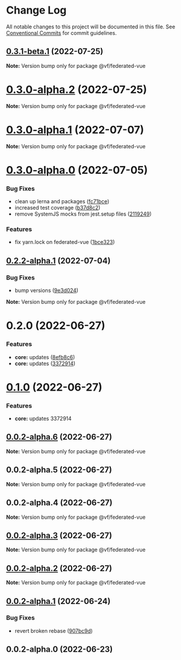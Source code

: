 # Change Log

All notable changes to this project will be documented in this file.
See [Conventional Commits](https://conventionalcommits.org) for commit guidelines.

## [0.3.1-beta.1](https://vfuk-digital.visualstudio.com/Digital/_git/lib-web-federation-utils/compare/@vf/federated-vue@0.3.0-alpha.1...@vf/federated-vue@0.3.1-beta.1) (2022-07-25)

**Note:** Version bump only for package @vf/federated-vue





# [0.3.0-alpha.2](https://dev.azure.com/vfuk-digital/Digital/_git/lib-web-federation-utils/compare/@vf/federated-vue@0.3.0-alpha.1...@vf/federated-vue@0.3.0-alpha.2) (2022-07-25)

**Note:** Version bump only for package @vf/federated-vue





# [0.3.0-alpha.1](https://vfuk-digital.visualstudio.com/Digital/_git/lib-web-federation-utils/compare/@vf/federated-vue@0.3.0-alpha.0...@vf/federated-vue@0.3.0-alpha.1) (2022-07-07)

**Note:** Version bump only for package @vf/federated-vue





# [0.3.0-alpha.0](https://vfuk-digital.visualstudio.com/Digital/_git/lib-web-federation-utils/compare/@vf/federated-vue@0.2.2-alpha.1...@vf/federated-vue@0.3.0-alpha.0) (2022-07-05)


### Bug Fixes

* clean up lerna and packages ([fc71bce](https://vfuk-digital.visualstudio.com/Digital/_git/lib-web-federation-utils/commits/fc71bceea2880b9d479d95903c6eea67fc2ee27f))
* increased test coverage ([b37d8c2](https://vfuk-digital.visualstudio.com/Digital/_git/lib-web-federation-utils/commits/b37d8c2fa7a9df72e5b41e70d574bb7d93770dc5))
* remove SystemJS mocks from jest.setup files ([2119249](https://vfuk-digital.visualstudio.com/Digital/_git/lib-web-federation-utils/commits/21192495bef1e62d85857c2fc8be69401168650c))


### Features

* fix yarn.lock on federated-vue ([1bce323](https://vfuk-digital.visualstudio.com/Digital/_git/lib-web-federation-utils/commits/1bce32322e9205b4cb8b6a9b1ca8691874261dbe))





## [0.2.2-alpha.1](https://vfuk-digital.visualstudio.com/Digital/_git/lib-web-federation-utils/compare/@vf/federated-vue@0.2.2-alpha.0...@vf/federated-vue@0.2.2-alpha.1) (2022-07-04)


### Bug Fixes

* bump versions ([9e3d024](https://vfuk-digital.visualstudio.com/Digital/_git/lib-web-federation-utils/commits/9e3d02498ce6316b69a86ccd8abfc97f309f63a6))





**Note:** Version bump only for package @vf/federated-vue

# 0.2.0 (2022-06-27)

### Features

- **core:** updates ([8efb8c6](https://vfuk-digital.visualstudio.com/Digital/_git/lib-web-federation-utils/commits/8efb8c677d8ae781f4d6fe858223952749a49b73))
- **core:** updates ([3372914](https://vfuk-digital.visualstudio.com/Digital/_git/lib-web-federation-utils/commits/3372914eb8059873dae677c1db41418c6c5c9793))

# [0.1.0](/compare/@vf/federated-vue@0.0.2-alpha.6...@vf/federated-vue@0.1.0) (2022-06-27)

### Features

- **core:** updates 3372914

## [0.0.2-alpha.6](/compare/@vf/federated-vue@0.0.2-alpha.5...@vf/federated-vue@0.0.2-alpha.6) (2022-06-27)

**Note:** Version bump only for package @vf/federated-vue

## 0.0.2-alpha.5 (2022-06-27)

**Note:** Version bump only for package @vf/federated-vue

## 0.0.2-alpha.4 (2022-06-27)

**Note:** Version bump only for package @vf/federated-vue

## [0.0.2-alpha.3](https://vfuk-digital.visualstudio.com/Digital/_git/lib-web-federation-utils/compare/@vf/federated-vue@0.0.2-alpha.2...@vf/federated-vue@0.0.2-alpha.3) (2022-06-27)

**Note:** Version bump only for package @vf/federated-vue

## [0.0.2-alpha.2](https://vfuk-digital.visualstudio.com/Digital/_git/lib-web-federation-utils/compare/@vf/federated-vue@0.0.2-alpha.1...@vf/federated-vue@0.0.2-alpha.2) (2022-06-27)

**Note:** Version bump only for package @vf/federated-vue

## [0.0.2-alpha.1](https://vfuk-digital.visualstudio.com/Digital/_git/lib-web-federation-utils/compare/@vf/federated-vue@0.0.2-alpha.0...@vf/federated-vue@0.0.2-alpha.1) (2022-06-24)

### Bug Fixes

- revert broken rebase ([907bc9d](https://vfuk-digital.visualstudio.com/Digital/_git/lib-web-federation-utils/commits/907bc9dae2947d745faa1ec4ef314fa7923a6ae9))

## 0.0.2-alpha.0 (2022-06-23)
